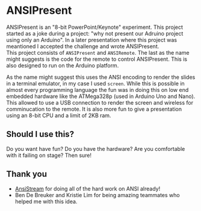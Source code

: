 ANSIPresent
===========

ANSIPresent is an "8-bit PowerPoint/Keynote" experiment. This project started as a joke during a project: "why not present our Adruino project using only an Arduino". In a later presentation where this project was meantioned I accepted the challenge and wrote ANSIPresent.  
This project consists of `ANSIPresent` and `ANSIRemote`. The last as the name might suggests is the code for the remote to control ANSIPresent. This is also designed to run on the Arduino platform.

As the name might suggest this uses the ANSI encoding to render the slides in a terminal emulator, in my case I used `screen`. While this is possible in almost every programming language the fun was in doing this on low end embedded hardware like the ATMega328p (used in Arduino Uno and Nano). This allowed to use a USB connection to render the screen and wireless for comminucation to the remote. It is also more fun to give a presentation using an 8-bit CPU and a limit of 2KB ram.

## Should I use this?
Do you want have fun? Do you have the hardware? Are you comfortable with it failing on stage? Then sure! 

## Thank you
- [AnsiStream](https://github.com/neu-rah/AnsiStream) for doing all of the hard work on ANSI already!
- Ben De Breuker and Kristie Lim for being amazing teammates who helped me with this idea.